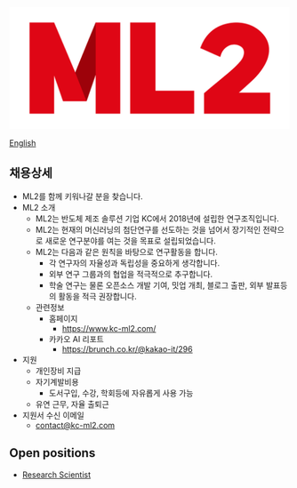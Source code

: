 ![ML2 Logo](logo/PNG/logo_full.png)

[English](README_en.md)

## 채용상세
* ML2를 함께 키워나갈 분을 찾습니다.
* ML2 소개
  * ML2는 반도체 제조 솔루션 기업 KC에서 2018년에 설립한 연구조직입니다.
  * ML2는 현재의 머신러닝의 첨단연구를 선도하는 것을 넘어서 장기적인 전략으로 새로운 연구분야를 여는 것을 목표로 설립되었습니다.
  * ML2는 다음과 같은 원칙을 바탕으로 연구활동을 합니다.
    * 각 연구자의 자율성과 독립성을 중요하게 생각합니다.
    * 외부 연구 그룹과의 협업을 적극적으로 추구합니다.
    * 학술 연구는 물론 오픈소스 개발 기여, 밋업 개최, 블로그 출판, 외부 발표등의 활동을 적극 권장합니다.
  * 관련정보
    * 홈페이지
      * https://www.kc-ml2.com/
    * 카카오 AI 리포트
      * https://brunch.co.kr/@kakao-it/296
* 지원
  * 개인장비 지급
  * 자기계발비용
    * 도서구입, 수강, 학회등에 자유롭게 사용 가능
  * 유연 근무, 자율 출퇴근
* 지원서 수신 이메일
  * contact@kc-ml2.com

## Open positions
* [Research Scientist](jd-rs-kr.md)
